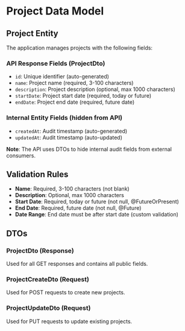 # Project Data Model

## Project Entity

The application manages projects with the following fields:

### API Response Fields (ProjectDto)
- `id`: Unique identifier (auto-generated)
- `name`: Project name (required, 3-100 characters)
- `description`: Project description (optional, max 1000 characters)
- `startDate`: Project start date (required, today or future)
- `endDate`: Project end date (required, future date)

### Internal Entity Fields (hidden from API)
- `createdAt`: Audit timestamp (auto-generated)
- `updatedAt`: Audit timestamp (auto-updated)

**Note**: The API uses DTOs to hide internal audit fields from external consumers.

## Validation Rules

- **Name**: Required, 3-100 characters (not blank)
- **Description**: Optional, max 1000 characters  
- **Start Date**: Required, today or future (not null, @FutureOrPresent)
- **End Date**: Required, future date (not null, @Future)
- **Date Range**: End date must be after start date (custom validation)

## DTOs

### ProjectDto (Response)
Used for all GET responses and contains all public fields.

### ProjectCreateDto (Request)
Used for POST requests to create new projects.

### ProjectUpdateDto (Request)
Used for PUT requests to update existing projects.
